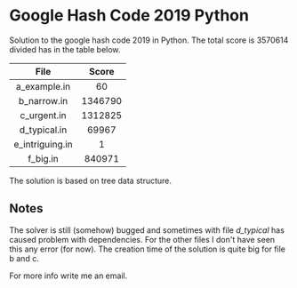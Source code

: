 # Google Hash Code 2019 Python
 Solution to the google hash code 2019 in Python. The total score is 3570614 divided has in the table below.


|       File      |  Score  |
|:---------------:|:-------:|
|   a_example.in  |    60   |
|   b_narrow.in   | 1346790 |
|   c_urgent.in   | 1312825 |
|   d_typical.in  |  69967  |
| e_intriguing.in |    1    |
|     f_big.in    |  840971 |

The solution is based on tree data structure.

## Notes
The solver is still (somehow) bugged and sometimes with file *d_typical* has caused problem with dependencies. For the other files I don't have seen this any error (for now).
The creation time of the solution is quite big for file b and c.

For  more info write me an email.
